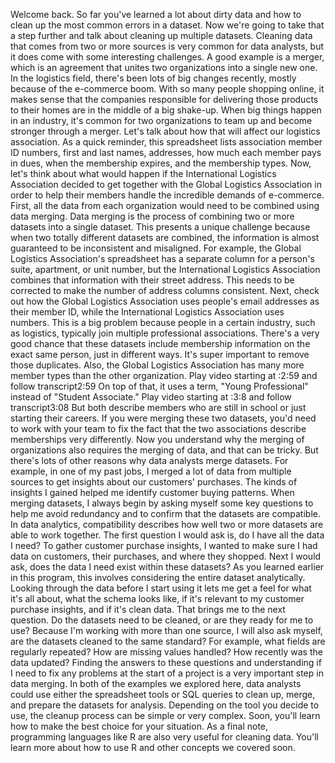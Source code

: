 
Welcome back. So far you've learned a lot about dirty data and how to clean up the most common errors in a dataset. Now we're going to take that a step further and talk about cleaning up multiple datasets. Cleaning data that comes from two or more sources is very common for data analysts, but it does come with some interesting challenges. A good example is a merger, which is an agreement that unites two organizations into a single new one. In the logistics field, there's been lots of big changes recently, mostly because of the e-commerce boom. With so many people shopping online, it makes sense that the companies responsible for delivering those products to their homes are in the middle of a big shake-up. When big things happen in an industry, it's common for two organizations to team up and become stronger through a merger. Let's talk about how that will affect our logistics association. As a quick reminder, this spreadsheet lists association member ID numbers, first and last names, addresses, how much each member pays in dues, when the membership expires, and the membership types. Now, let's think about what would happen if the International Logistics Association decided to get together with the Global Logistics Association in order to help their members handle the incredible demands of e-commerce. First, all the data from each organization would need to be combined using data merging. Data merging is the process of combining two or more datasets into a single dataset. This presents a unique challenge because when two totally different datasets are combined, the information is almost guaranteed to be inconsistent and misaligned. For example, the Global Logistics Association's spreadsheet has a separate column for a person's suite, apartment, or unit number, but the International Logistics Association combines that information with their street address. This needs to be corrected to make the number of address columns consistent. Next, check out how the Global Logistics Association uses people's email addresses as their member ID, while the International Logistics Association uses numbers. This is a big problem because people in a certain industry, such as logistics, typically join multiple professional associations. There's a very good chance that these datasets include membership information on the exact same person, just in different ways. It's super important to remove those duplicates. Also, the Global Logistics Association has many more member types than the other organization.
Play video starting at :2:59 and follow transcript2:59
On top of that, it uses a term, "Young Professional" instead of "Student Associate."
Play video starting at :3:8 and follow transcript3:08
But both describe members who are still in school or just starting their careers. If you were merging these two datasets, you'd need to work with your team to fix the fact that the two associations describe memberships very differently. Now you understand why the merging of organizations also requires the merging of data, and that can be tricky. But there's lots of other reasons why data analysts merge datasets. For example, in one of my past jobs, I merged a lot of data from multiple sources to get insights about our customers' purchases. The kinds of insights I gained helped me identify customer buying patterns. When merging datasets, I always begin by asking myself some key questions to help me avoid redundancy and to confirm that the datasets are compatible. In data analytics, compatibility describes how well two or more datasets are able to work together. The first question I would ask is, do I have all the data I need? To gather customer purchase insights, I wanted to make sure I had data on customers, their purchases, and where they shopped. Next I would ask, does the data I need exist within these datasets? As you learned earlier in this program, this involves considering the entire dataset analytically. Looking through the data before I start using it lets me get a feel for what it's all about, what the schema looks like, if it's relevant to my customer purchase insights, and if it's clean data. That brings me to the next question. Do the datasets need to be cleaned, or are they ready for me to use? Because I'm working with more than one source, I will also ask myself, are the datasets cleaned to the same standard? For example, what fields are regularly repeated? How are missing values handled? How recently was the data updated? Finding the answers to these questions and understanding if I need to fix any problems at the start of a project is a very important step in data merging. In both of the examples we explored here, data analysts could use either the spreadsheet tools or SQL queries to clean up, merge, and prepare the datasets for analysis. Depending on the tool you decide to use, the cleanup process can be simple or very complex. Soon, you'll learn how to make the best choice for your situation. As a final note, programming languages like R are also very useful for cleaning data. You'll learn more about how to use R and other concepts we covered soon.